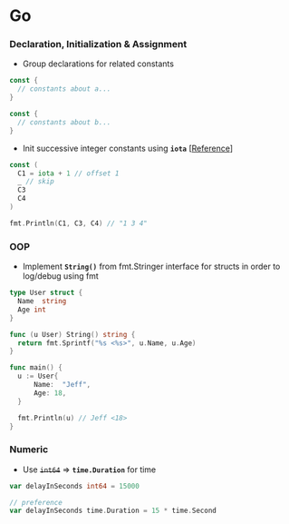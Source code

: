 # Go

### Declaration, Initialization & Assignment
+ Group declarations for related constants
```go
const {
  // constants about a...
}

const {
  // constants about b...
}
```

+ Init successive integer constants using **```iota```** [[Reference](https://yourbasic.org/golang/iota/)]
```go
const (
  C1 = iota + 1 // offset 1
  _ // skip
  C3
  C4
)

fmt.Println(C1, C3, C4) // "1 3 4"
```


### OOP
+ Implement **```String()```** from fmt.Stringer interface for structs in order to log/debug using fmt
```go
type User struct {
  Name  string
  Age int
}

func (u User) String() string {
  return fmt.Sprintf("%s <%s>", u.Name, u.Age)
}

func main() {
  u := User{
      Name:  "Jeff",
      Age: 18,
  }

  fmt.Println(u) // Jeff <18>
}
```


### Numeric
+ Use ~~```int64```~~ => **```time.Duration```** for time
```go
var delayInSeconds int64 = 15000

// preference
var delayInSeconds time.Duration = 15 * time.Second
```
